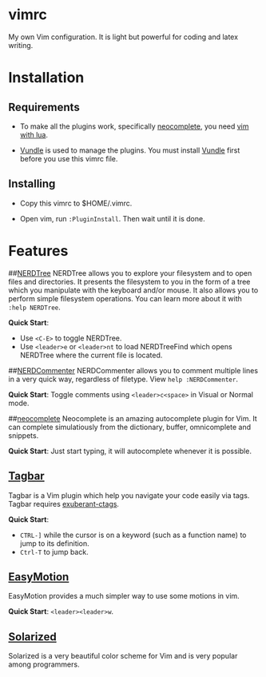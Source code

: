 # vimrc
My own Vim configuration. It is light but powerful for coding and latex writing.

# Installation
## Requirements
* To make all the plugins work, specifically [neocomplete](https://github.com/Shougo/neocomplete.vim), you need [vim with lua](https://github.com/Shougo/neocomplete.vim#requirements).

* [Vundle] is used to manage the plugins. You must install [Vundle] first before you use this vimrc file.

## Installing
* Copy this vimrc to $HOME/.vimrc.

* Open vim, run ``:PluginInstall``. Then wait until it is done.

# Features
##[NERDTree]
NERDTree allows you to explore your filesystem and to open files and directories. It presents the filesystem to you in the form of a tree which you manipulate with the keyboard and/or mouse. It also allows you to perform simple filesystem operations.  You can learn more about it with
`:help NERDTree`.

**Quick Start**:
* Use `<C-E>` to toggle NERDTree.
* Use `<leader>e` or `<leader>nt` to load NERDTreeFind which opens NERDTree where the current file is located.

##[NERDCommenter]
NERDCommenter allows you to comment multiple lines in a very quick way, regardless of filetype. View `help :NERDCommenter`.

**Quick Start**: Toggle comments using `<leader>c<space>` in Visual or Normal mode.

##[neocomplete]
Neocomplete is an amazing autocomplete plugin for Vim. It can complete simulatiously from the dictionary, buffer, omnicomplete and snippets.

**Quick Start**: Just start typing, it will autocomplete whenever it is possible.

## [Tagbar]
Tagbar is a Vim plugin which help you navigate your code easily via tags. Tagbar requires [exuberant-ctags](http://ctags.sourceforge.net/).

**Quick Start**: 
* `CTRL-]` while the cursor is on a keyword (such as a function name) to jump to its definition. 
* `Ctrl-T` to jump back.

## [EasyMotion]
EasyMotion provides a much simpler way to use some motions in vim.

**Quick Start**: `<leader><leader>w`.

## [Solarized]
Solarized is a very beautiful color scheme for Vim and is very popular among programmers.


[Vundle]:https://github.com/gmarik/vundle
[NERDTree]:https://github.com/scrooloose/nerdtree
[NERDCommenter]:https://github.com/scrooloose/nerdcommenter
[neocomplete]:https://github.com/shougo/neocomplete
[Tagbar]:https://github.com/majutsushi/tagbar
[EasyMotion]:https://github.com/easymotion/vim-easymotion
[Solarized]:https://github.com/altercation/vim-colors-solarized

